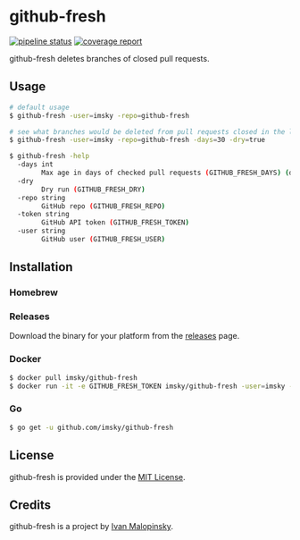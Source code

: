 # github-fresh

[![pipeline status](https://gitlab.com/imsky/github-fresh/badges/master/pipeline.svg)](https://gitlab.com/imsky/github-fresh/commits/master) [![coverage report](https://gitlab.com/imsky/github-fresh/badges/master/coverage.svg)](https://gitlab.com/imsky/github-fresh/commits/master)

github-fresh deletes branches of closed pull requests.

## Usage

```bash
# default usage
$ github-fresh -user=imsky -repo=github-fresh

# see what branches would be deleted from pull requests closed in the last month
$ github-fresh -user=imsky -repo=github-fresh -days=30 -dry=true

$ github-fresh -help
  -days int
    	Max age in days of checked pull requests (GITHUB_FRESH_DAYS) (default 1)
  -dry
    	Dry run (GITHUB_FRESH_DRY)
  -repo string
    	GitHub repo (GITHUB_FRESH_REPO)
  -token string
    	GitHub API token (GITHUB_FRESH_TOKEN)
  -user string
    	GitHub user (GITHUB_FRESH_USER)
```

## Installation

### Homebrew

### Releases

Download the binary for your platform from the [releases](https://github.com/imsky/github-fresh/releases) page.

### Docker

```sh
$ docker pull imsky/github-fresh
$ docker run -it -e GITHUB_FRESH_TOKEN imsky/github-fresh -user=imsky -repo=github-fresh -dry=true
```

### Go

```sh
$ go get -u github.com/imsky/github-fresh
```

## License

github-fresh is provided under the [MIT License](./LICENSE).

## Credits

github-fresh is a project by [Ivan Malopinsky](http://imsky.co).
